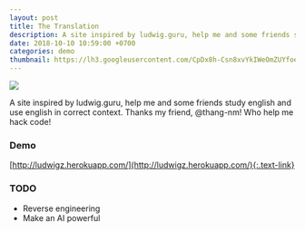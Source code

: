 ```yaml
---
layout: post
title: The Translation
description: A site inspired by ludwig.guru, help me and some friends study english and use english in correct context.
date: 2018-10-10 10:59:00 +0700
categories: demo
thumbnail: https://lh3.googleusercontent.com/CpDx8h-Csn8xvYkIWeOmZUYfoebWB7fHm6MhE_9i5ZE1degRgdifFM1V2gKCkVPt_n8La09Loh8m3zJGuByQf-CgaGmDaVVskkd-rZwl8-mJvaXl4pZepvc2KUo3g8_K9cXouNReykPDUQqP7tfVdSIvOQzWHOfvgAg0Q1SDSi24nR93QHOEEBZdYxzKBoEiBdDoHsWlKsNDR1T2M4mEsPiwnuEvqN4SWwfX6CDcMVxbLe8cPXEpl6PsXlPTarG1LqFnX1wqqKGgB2duiIEr_3jD1H2GV8xw-csbp1rV5JxPtkVRXXhSDxwijzFpqhMt5YHIaASt2EcTgORJ65p1lF9JHVSpr0UD80F7hrYNd8CGOyH7R-04R60PnBkbHI5gWuzcm3reHpClwDoN5pmlY0TH_v-cgtNUV__WlIGFVLACvOSc9Fr-6-uyHueW1o1HZeFyb6ceOY5EJalbo0-9BMwmdQvCHMm6Ph9RrK66GEClDjx_0qwC7hBjlLFKsL9h-WGUdJheHo99oRMtKvPk4AL3S8titCCaNcaMUxvdrLkd0dkQ3l3v1b6v9RP_RqRS3K84DtO7Lhf-GVWqrD68ANHUqoWcAirowx2iEsksEsxA9A0NSiv8_eawbJgRAJKYlBKsj-dzUzZYpJVZm80Uq-YTHtFYPXgUS5vf6Go_U6uv3C-86H08y920WAS863yI67LK2saLeRwgD-9U_wdexW-P-Bz0Sz_dAUs2WbWA7hsePQt7=w425-h334-no
---
```


![](https://lh3.googleusercontent.com/CpDx8h-Csn8xvYkIWeOmZUYfoebWB7fHm6MhE_9i5ZE1degRgdifFM1V2gKCkVPt_n8La09Loh8m3zJGuByQf-CgaGmDaVVskkd-rZwl8-mJvaXl4pZepvc2KUo3g8_K9cXouNReykPDUQqP7tfVdSIvOQzWHOfvgAg0Q1SDSi24nR93QHOEEBZdYxzKBoEiBdDoHsWlKsNDR1T2M4mEsPiwnuEvqN4SWwfX6CDcMVxbLe8cPXEpl6PsXlPTarG1LqFnX1wqqKGgB2duiIEr_3jD1H2GV8xw-csbp1rV5JxPtkVRXXhSDxwijzFpqhMt5YHIaASt2EcTgORJ65p1lF9JHVSpr0UD80F7hrYNd8CGOyH7R-04R60PnBkbHI5gWuzcm3reHpClwDoN5pmlY0TH_v-cgtNUV__WlIGFVLACvOSc9Fr-6-uyHueW1o1HZeFyb6ceOY5EJalbo0-9BMwmdQvCHMm6Ph9RrK66GEClDjx_0qwC7hBjlLFKsL9h-WGUdJheHo99oRMtKvPk4AL3S8titCCaNcaMUxvdrLkd0dkQ3l3v1b6v9RP_RqRS3K84DtO7Lhf-GVWqrD68ANHUqoWcAirowx2iEsksEsxA9A0NSiv8_eawbJgRAJKYlBKsj-dzUzZYpJVZm80Uq-YTHtFYPXgUS5vf6Go_U6uv3C-86H08y920WAS863yI67LK2saLeRwgD-9U_wdexW-P-Bz0Sz_dAUs2WbWA7hsePQt7=w425-h334-no)


A site inspired by ludwig.guru, help me and some friends study english and use english in correct context.
Thanks my friend, @thang-nm! Who help me hack code!

### Demo
[http://ludwigz.herokuapp.com/](http://ludwigz.herokuapp.com/){:.text-link}


### TODO
- Reverse engineering
- Make an AI powerful